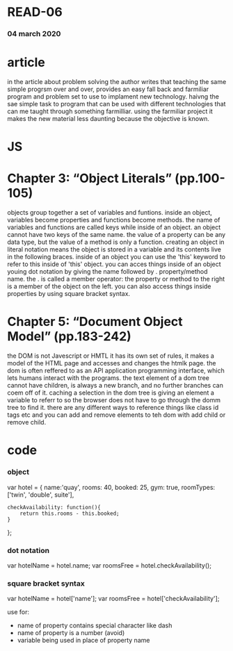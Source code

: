# READ-06
### 04 march 2020

# article
in the article about problem solving the author writes that teaching the same simple progrsm over and over, provides an easy fall back and farmiliar program and problem set to use to implament new technology. haivng the sae simple task to program that can be used with different technologies that can me taught through something farmilliar. using the farmiliar project it makes the new material less daunting because the objective is known. 

# JS
# Chapter 3: “Object Literals” (pp.100-105)
objects group together a set of variables and funtions. inside an object, variables become properties and functions become methods. the name of variables and functions are called keys while inside of an object. an object cannot have two keys of the same name. the value of a property can be any data type, but the value of a method is only a function. creating an object in literal notation means the object is stored in a variable and its contents live in the following braces. inside of an object you can use the 'this' keyword to refer to this inside of 'this' object. you can acces things inside of an object youing dot notation by giving the name followed by . property/method name. the . is called a member operator: the property or method to the right is a member of the object on the left. you can also access things inside properties by using square bracket syntax. 

# Chapter 5: “Document Object Model” (pp.183-242)
the DOM is not Javescript or HMTL it has its own set of rules, it makes a model of the HTML page and accesses and changes the htmlk page. the dom is often reffered to as an API application programming interface, which lets humans interact with the programs. the text element of a dom tree cannot have children, is always a new branch, and no further branches can coem off of it. caching a selection in the dom tree is giving an element a variable to referr to so the browser does not have to go through the domm tree to find it. there are any different ways to reference things like class id tags etc and you can add and remove elements to teh dom with add child or remove child. 

# code
### object 

var hotel = {
    name:'quay',
    rooms: 40,
    booked: 25,
    gym: true, 
    roomTypes: ['twin', 'double', suite'],

    checkAvailability: function(){
        return this.rooms - this.booked;
    }
};

### dot notation
var hotelName = hotel.name;
var roomsFree = hotel.checkAvailability();

### square bracket syntax
var hotelName = hotel['name'];
var roomsFree = hotel['checkAvailability'];

use for:
- name of property contains special character like dash
- name of property is a number (avoid)
- variable being used in place of property name